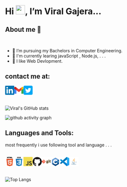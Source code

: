 # Hi <img width="30px" height="30px" src="https://raw.githubusercontent.com/TheDudeThatCode/TheDudeThatCode/master/Assets/Hi.gif" />, I’m Viral Gajera...

## About me 🚀 
<br>

<!-- typing text -->
<!-- [![Typing SVG](https://readme-typing-svg.herokuapp.com/?lines=First+line+of+text;Second+line+of+text)](https://git.io/typing-svg) -->
<!-- ![Typing SVG](https://readme-typing-svg.herokuapp.com/?lines=L+e+a+r+n+i+n+g+.+.+.;F+o+c+u+s+i+n+g+.+.+.&color=5094f0) -->

* 🌱 I’m pursuing my Bachelors in Computer Engineering.
* 🔭 I'm currently learing javaScript , Node.js, . . .
* 📝 I like Web Devlopment.

## contact me at:
<a href="https://www.linkedin.com/in/viral-gajera-03798722b/">
<img align="left" alt="Java" width="30px" src="https://github.com/Viral-Gajera/Viral-Gajera/blob/main/icon/LinkedIn_logo.jpg?raw=true" />
</a>


<a href="https://mail.google.com/mail/u/0/?fs=1&tf=cm&source=mailto&to=viral.gajera218@gmail.com">
<img align="left" alt="Java" width="30px" src="https://github.com/Viral-Gajera/Viral-Gajera/blob/main/icon/gmail_logo.jpg?raw=true" />
</a>

<a href="https://twitter.com/ViralGajera218">
<img align="left" alt="Java" width="30px" src="https://github.com/Viral-Gajera/Viral-Gajera/blob/main/icon/twitter_logo.jpg?raw=true" />
</a>


<br>
<br>
<br>

<!-- git hub stats -->
![Viral's GitHub stats](https://github-readme-stats.vercel.app/api?username=Viral-Gajera&show_icons=true)

<!-- activity graph -->
 ![github activity graph](https://activity-graph.herokuapp.com/graph?username=Viral-Gajera&theme=minimal&layout=compact&title_color=FF69B4&hide_border=true&area=true)
</div>


## Languages and Tools:

most frequently i use following tool and language . . .<br><br>

<!-- tool and language icon -->

<!-- HTML icon -->
<img align="left" alt="HTML5" width="30px" src="https://raw.githubusercontent.com/github/explore/80688e429a7d4ef2fca1e82350fe8e3517d3494d/topics/html/html.png" />

<!-- css icon -->
<img align="left" alt="CSS3" width="30px" src="https://raw.githubusercontent.com/github/explore/80688e429a7d4ef2fca1e82350fe8e3517d3494d/topics/css/css.png" />

<!-- javaScript icon -->
<img align="left" alt="JavaScript" width="30px" src="https://raw.githubusercontent.com/github/explore/80688e429a7d4ef2fca1e82350fe8e3517d3494d/topics/javascript/javascript.png" />

<!-- github icon -->
<img align="left" alt="GitHub" width="30px" src="https://raw.githubusercontent.com/github/explore/78df643247d429f6cc873026c0622819ad797942/topics/github/github.png" />

<!-- git -->
<img align="left" alt="Git" width="30px" src="https://raw.githubusercontent.com/github/explore/80688e429a7d4ef2fca1e82350fe8e3517d3494d/topics/git/git.png" />

<!-- C++ icon -->
<img align="left" alt="C++" width="30px" src="https://github.com/Viral-Gajera/Viral-Gajera/blob/56734136a0a40395cef21fb0dd458dccbd8c77de/icon/c-logo-icon-28389.png" />

<!-- visual studio code icon -->
<img align="left" alt="Visual Studio Code" width="30px" src="https://raw.githubusercontent.com/github/explore/80688e429a7d4ef2fca1e82350fe8e3517d3494d/topics/visual-studio-code/visual-studio-code.png" />

<!-- Android studio icon -->
<!-- <img align="left" alt="Android" width="30px" src="https://github.com/Viral-Gajera/Viral-Gajera/blob/d5591868c4d8e0e06fd80386fda72e2e453a4ec9/icon/Android_Studio_Icon_(2014-2019).svg.png" /> -->

<!-- java icon -->
<img align="left" alt="Java" width="30px" src="https://github.com/Viral-Gajera/Viral-Gajera/blob/d1d34a1bf942b7c38086a8e3db2c5a868e03e43f/icon/java_icon.png" />



<br>
<br>
<br>



<!-- most used language -->
![Top Langs](https://github-readme-stats.vercel.app/api/top-langs/?username=Viral-Gajera&hide=TeX)


<!-- recant git hub activity -->




<!-- waka time profile -->
<!-- [![willianrod's wakatime stats](https://github-readme-stats.vercel.app/api/wakatime?username=ViralGajera)](https://github.com/anuraghazra/github-readme-stats) -->
